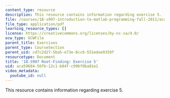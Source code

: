 ```yaml
---
content_type: resource
description: This resource contains information regarding exercise 5.
file: /courses/18-s997-introduction-to-matlab-programming-fall-2011/aca5968456fb12c1b84fc996f0ba81e1_MIT18_S997F11_Exercise_5.pdf
file_type: application/pdf
learning_resource_types: []
license: https://creativecommons.org/licenses/by-nc-sa/4.0/
ocw_type: OCWFile
parent_title: Exercises
parent_type: CourseSection
parent_uid: cd7c2d27-5ba5-e73e-6cc6-551edae9359f
resourcetype: Document
title: '18.S997 Root-Finding: Exercise 5'
uid: aca59684-56fb-12c1-b84f-c996f0ba81e1
video_metadata:
  youtube_id: null
---
```

This resource contains information regarding exercise 5.